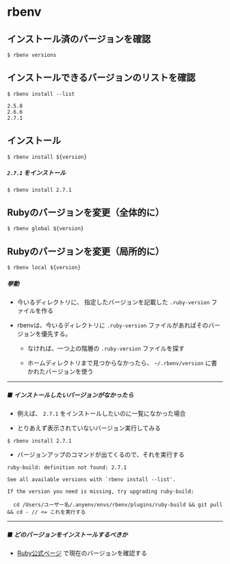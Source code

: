 # rbenv

## インストール済のバージョンを確認

```
$ rbenv versions
```

## インストールできるバージョンのリストを確認

```
$ rbenv install --list

2.5.8
2.6.6
2.7.1
```

## インストール

```
$ rbenv install ${version}
```

##### `2.7.1` をインストール

```
$ rbenv install 2.7.1
```


## Rubyのバージョンを変更（全体的に）

```
$ rbenv global ${version}
```

## Rubyのバージョンを変更（局所的に）

```
$ rbenv local ${version}
```

##### 挙動

- 今いるディレクトリに、 指定したバージョンを記載した `.ruby-version` ファイルを作る

- rbenvは、今いるディレクトリに `.ruby-version` ファイルがあればそのバージョンを優先する。

  - なければ、一つ上の階層の `.ruby-version` ファイルを探す
  
  - ホームディレクトリまで見つからなかったら、 `~/.rbenv/version` に書かれたバージョンを使う

-----

##### ■ インストールしたいバージョンがなかったら

- 例えば、 `2.7.1` をインストールしたいのに一覧になかった場合

- とりあえず表示されていないバージョン実行してみる

```
$ rbenv install 2.7.1
```

- バージョンアップのコマンドが出てくるので、それを実行する

```
ruby-build: definition not found: 2.7.1

See all available versions with `rbenv install --list'.

If the version you need is missing, try upgrading ruby-build:

  cd /Users/ユーザー名/.anyenv/envs/rbenv/plugins/ruby-build && git pull && cd - // <= これを実行する
```

-----

##### ■ どのバージョンをインストールするべきか

- [Ruby公式ページ](https://www.ruby-lang.org/ja/downloads/) で現在のバージョンを確認する
